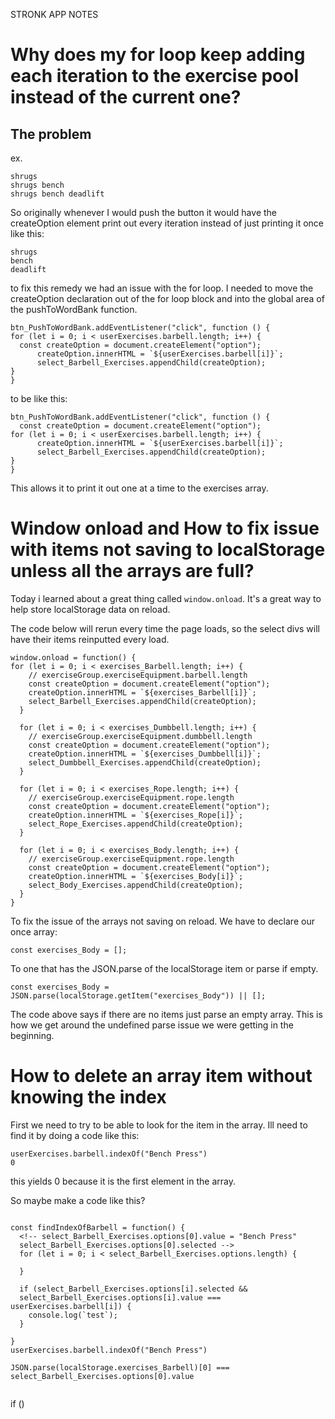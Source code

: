 STRONK APP NOTES

# Why does my for loop keep adding each iteration to the exercise pool instead of the current one?

## The problem

ex.

```
shrugs
shrugs bench
shrugs bench deadlift
```

So originally whenever I would push the button it would have the createOption element print out every iteration instead of just printing it once like this:

```
shrugs
bench
deadlift
```

to fix this remedy we had an issue with the for loop. I needed to move the createOption declaration out of the for loop block and into the global area of the pushToWordBank function.

```
btn_PushToWordBank.addEventListener("click", function () {
for (let i = 0; i < userExercises.barbell.length; i++) {
  const createOption = document.createElement("option");
      createOption.innerHTML = `${userExercises.barbell[i]}`;
      select_Barbell_Exercises.appendChild(createOption);
}
}
```

to be like this:

```
btn_PushToWordBank.addEventListener("click", function () {
  const createOption = document.createElement("option");
for (let i = 0; i < userExercises.barbell.length; i++) {
      createOption.innerHTML = `${userExercises.barbell[i]}`;
      select_Barbell_Exercises.appendChild(createOption);
}
}
```

This allows it to print it out one at a time to the exercises array.

# Window onload and How to fix issue with items not saving to localStorage unless all the arrays are full?

Today i learned about a great thing called `window.onload`. It's a great way to help store localStorage data on reload.

The code below will rerun every time the page loads, so the select divs will have their items reinputted every load.

```
window.onload = function() {
for (let i = 0; i < exercises_Barbell.length; i++) {
    // exerciseGroup.exerciseEquipment.barbell.length
    const createOption = document.createElement("option");
    createOption.innerHTML = `${exercises_Barbell[i]}`;
    select_Barbell_Exercises.appendChild(createOption);
  }

  for (let i = 0; i < exercises_Dumbbell.length; i++) {
    // exerciseGroup.exerciseEquipment.dumbbell.length
    const createOption = document.createElement("option");
    createOption.innerHTML = `${exercises_Dumbbell[i]}`;
    select_Dumbbell_Exercises.appendChild(createOption);
  }

  for (let i = 0; i < exercises_Rope.length; i++) {
    // exerciseGroup.exerciseEquipment.rope.length
    const createOption = document.createElement("option");
    createOption.innerHTML = `${exercises_Rope[i]}`;
    select_Rope_Exercises.appendChild(createOption);
  }

  for (let i = 0; i < exercises_Body.length; i++) {
    // exerciseGroup.exerciseEquipment.rope.length
    const createOption = document.createElement("option");
    createOption.innerHTML = `${exercises_Body[i]}`;
    select_Body_Exercises.appendChild(createOption);
  }
}
```

To fix the issue of the arrays not saving on reload. We have to declare our once array:

```
const exercises_Body = [];
```

To one that has the JSON.parse of the localStorage item or parse if empty.

```
const exercises_Body = JSON.parse(localStorage.getItem("exercises_Body")) || [];
```

The code above says if there are no items just parse an empty array. This is how we get around the undefined parse issue we were getting in the beginning.

# How to delete an array item without knowing the index

First we need to try to be able to look for the item in the array. Ill need to find it by doing a code like this:

```
userExercises.barbell.indexOf("Bench Press")
0
```

this yields 0 because it is the first element in the array.

So maybe make a code like this?

```

const findIndexOfBarbell = function() {
  <!-- select_Barbell_Exercises.options[0].value = "Bench Press"
  select_Barbell_Exercises.options[0].selected -->
  for (let i = 0; i < select_Barbell_Exercises.options.length) {

  }

  if (select_Barbell_Exercises.options[i].selected &&
  select_Barbell_Exercises.options[i].value === userExercises.barbell[i]) {
    console.log(`test`);
  }

}
userExercises.barbell.indexOf("Bench Press")

JSON.parse(localStorage.exercises_Barbell)[0] === select_Barbell_Exercises.options[0].value


```

if ()

#
